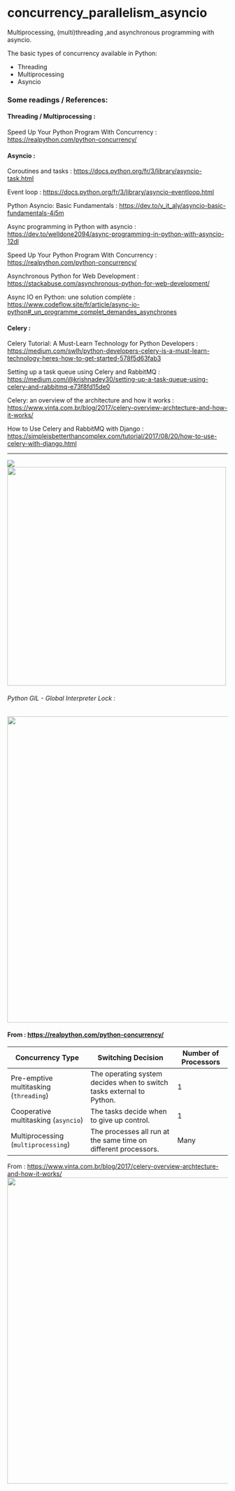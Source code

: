 # concurrency_parallelism_asyncio

Multiprocessing, (multi)threading ,and asynchronous programming with asyncio.

The basic types of concurrency available in Python:
- Threading
- Multiprocessing
- Asyncio

### Some readings / References:

#### Threading / Multiprocessing :

Speed Up Your Python Program With Concurrency : https://realpython.com/python-concurrency/

#### Asyncio :

Coroutines and tasks : https://docs.python.org/fr/3/library/asyncio-task.html

Event loop : https://docs.python.org/fr/3/library/asyncio-eventloop.html

Python Asyncio: Basic Fundamentals : https://dev.to/v_it_aly/asyncio-basic-fundamentals-4i5m

Async programming in Python with asyncio : https://dev.to/welldone2094/async-programming-in-python-with-asyncio-12dl

Speed Up Your Python Program With Concurrency : https://realpython.com/python-concurrency/

Asynchronous Python for Web Development : https://stackabuse.com/asynchronous-python-for-web-development/

Async IO en Python: une solution complète : https://www.codeflow.site/fr/article/async-io-python#_un_programme_complet_demandes_asynchrones


#### Celery :

Celery Tutorial: A Must-Learn Technology for Python Developers : https://medium.com/swlh/python-developers-celery-is-a-must-learn-technology-heres-how-to-get-started-578f5d63fab3

Setting up a task queue using Celery and RabbitMQ : https://medium.com/@krishnadey30/setting-up-a-task-queue-using-celery-and-rabbitmq-e73f8fd15de0

Celery: an overview of the architecture and how it works : https://www.vinta.com.br/blog/2017/celery-overview-archtecture-and-how-it-works/

How to Use Celery and RabbitMQ with Django : https://simpleisbetterthancomplex.com/tutorial/2017/08/20/how-to-use-celery-with-django.html

---------------------------------------------------------------------------------------------------------------------------------

<img src="https://miro.medium.com/max/810/1*t_oCyHBstMnF8WpZ67pKTg.jpeg">

<img src="https://res.cloudinary.com/practicaldev/image/fetch/s--d28fU0gK--/c_limit%2Cf_auto%2Cfl_progressive%2Cq_auto%2Cw_880/https://dev-to-uploads.s3.amazonaws.com/i/eduzmp4zt3898xz5dfia.jpeg" width="500px">

###### Python GIL - Global Interpreter Lock :
<img src="https://miro.medium.com/max/3400/1*FEQjLh2j-8nO-eOJdbxbuA.png" width="700px">

#### From : https://realpython.com/python-concurrency/
<table class="table table-hover">
<thead>
<tr>
<th>Concurrency Type</th>
<th>Switching Decision</th>
<th>Number of Processors</th>
</tr>
</thead>
<tbody>
<tr>
<td>Pre-emptive multitasking (<code>threading</code>)</td>
<td>The operating system decides when to switch tasks external to Python.</td>
<td>1</td>
</tr>
<tr>
<td>Cooperative multitasking (<code>asyncio</code>)</td>
<td>The tasks decide when to give up control.</td>
<td>1</td>
</tr>
<tr>
<td>Multiprocessing (<code>multiprocessing</code>)</td>
<td>The processes all run at the same time on different processors.</td>
<td>Many</td>
</tr>
</tbody>
</table>

From : https://www.vinta.com.br/blog/2017/celery-overview-archtecture-and-how-it-works/
<img src="https://vinta-cms.s3.amazonaws.com/media/filer_public/a4/fb/a4fbadbe-6846-4a25-863e-a040accdd69c/results_backend.jpg" width="700px">
